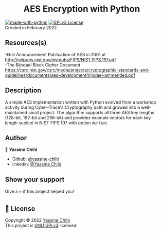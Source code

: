 <h1 align="center">AES Encryption with Python</h1>

[![made-with-python](https://img.shields.io/badge/Made%20with-Python-1f425f.svg)](https://www.python.org/)
[![GPLv3 License](https://img.shields.io/badge/License-GPL%20v3-yellow.svg)](https://opensource.org/licenses/)</br>
Created in February 2022.

## Resources(s)
-Nist Announcement Publication of AES in 2001 at http://nvlpubs.nist.gov/nistpubs/FIPS/NIST.FIPS.197.pdf </br>
-The Rijndael Block Cipher Document https://csrc.nist.gov/csrc/media/projects/cryptographic-standards-and-guidelines/documents/aes-development/rijndael-ammended.pdf

## Description
A simple AES implementation written with Python evolved from a workshop activity during Cyber-Trace's Cryptography path and growed into a well-maintained small project. The algorithm supports all three AES key
lengths (128-bit, 192-bit and 256-bit) and provides example vectors for each key length suplied in NIST FIPS 197 with option `RunTest`.

## Author

👤 **Yassine Chihi**

* Github: [@yassine-chihi](https://github.com/yassine-chihi)
* linkedin: [@Yassine Chihi](https://www.linkedin.com/in/yassine-chihi-b440a31a1/)

## Show your support

Give a ⭐️ if this project helped you!

## 📝 License

Copyright © 2022 [Yassine Chihi](https://github.com/yassine-chihi)</br>
This project is [GNU GPLv3](https://www.gnu.org/licenses/gpl-3.0.txt) licensed.

